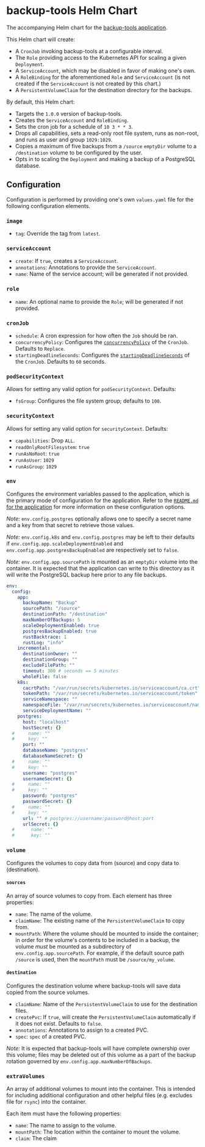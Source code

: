 # backup-tools Helm Chart

The accompanying Helm chart for the [backup-tools application](../../app/backup-tools). 

This Helm chart will create:

* A `CronJob` invoking backup-tools at a configurable interval.
* The `Role` providing access to the Kubernetes API for scaling a given `Deployment`.
* A `ServiceAccount`, which may be disabled in favor of making one's own.
* A `RoleBinding` for the aforementioned `Role` and `ServiceAccount` (is not created if the `ServiceAccount` is not 
  created by this chart.)
* A `PersistentVolumeClaim` for the destination directory for the backups.

By default, this Helm chart:

* Targets the `1.0.0` version of backup-tools.
* Creates the `ServiceAccount` and `RoleBinding`.
* Sets the cron job for a schedule of `10 3 * * 3`.
* Drops all capabilities, sets a read-only root file system, runs as non-root, and runs as user and group `1029:1029`.
* Copies a maximum of five backups from a `/source` `emptyDir` volume to a `/destination` volume to be configured by the 
  user.
* Opts in to scaling the `Deployment` and making a backup of a PostgreSQL database.


## Configuration

Configuration is performed by providing one's own `values.yaml` file for the following configuration elements.

### `image`

* `tag`: Override the tag from `latest`.

### `serviceAccount`

* `create`: If `true`, creates a `ServiceAccount`.
* `annotations`: Annotations to provide the `ServiceAccount`.
* `name`: Name of the service account; will be generated if not provided.

### `role`

* `name`: An optional name to provide the `Role`; will be generated if not provided.

### `cronJob`

* `schedule`: A cron expression for how often the `Job` should be ran.
* `concurrencyPolicy`: Configures the [`concurrencyPolicy`](https://kubernetes.io/docs/concepts/workloads/controllers/cron-jobs/#concurrency-policy) 
  of the `CronJob`. Defaults to `Replace`.
* `startingDeadlineSeconds`: Configures the [`startingDeadlineSeconds`](https://kubernetes.io/docs/concepts/workloads/controllers/cron-jobs/#starting-deadline) 
  of the `CronJob`. Defaults to `60` seconds.

### `podSecurityContext`

Allows for setting any valid option for `podSecurityContext`. Defaults:

* `fsGroup`: Configures the file system group; defaults to `100`.

### `securityContext`

Allows for setting any valid option for `securityContext`. Defaults:

* `capabilities`: Drop `ALL`.
* `readOnlyRootFilesystem`: `true`
* `runAsNoRoot`: `true`
* `runAsUser`: `1029`
* `runAsGroup`: `1029`

### `env`

Configures the environment variables passed to the application, which is the primary mode of configuration for the 
application. Refer to the [`README.md` for the application](../../app/backup-tools/README.md) for more information on 
these configuration options.

*Note:* `env.config.postgres` optionally allows one to specify a secret name and a key from that secret to retrieve 
those values.

*Note:* `env.config.k8s` and `env.config.postgres` may be left to their defaults if `env.config.app.scaleDeploymentEnabled` and 
`env.config.app.postgresBackupEnabled` are respectively set to `false`.

*Note:* `env.config.app.sourcePath` is mounted as an `emptyDir` volume into the container. It is expected that the 
application can write to this directory as it will write the PostgreSQL backup here prior to any file backups.

```yaml
env:
  config:
    app:
      backupName: "Backup"
      sourcePath: "/source"
      destinationPath: "/destination"
      maxNumberOfBackups: 5
      scaleDeploymentEnabled: true
      postgresBackupEnabled: true
      rustBacktrace: 1
      rustLog: "info"
    incremental:
      destinationOwner: ""
      destinationGroup: ""
      excludeFilePath: ""
      timeout: 300 # seconds == 5 minutes
      wholeFile: false
    k8s:
      cacrtPath: "/var/run/secrets/kubernetes.io/serviceaccount/ca.crt"
      tokenPath: "/var/run/secrets/kubernetes.io/serviceaccount/token"
      serviceNamespace: ""
      namespaceFile: "/var/run/secrets/kubernetes.io/serviceaccount/namespace"
      serviceDeploymentName: ""
    postgres:
      host: "localhost"
      hostSecret: {}
  #     name: ""
  #     key: ""
      port: ""
      databaseName: "postgres"
      databaseNameSecret: {}
  #     name: ""
  #     key: ""
      username: "postgres"
      usernameSecret: {}
  #     name: ""
  #     key: ""
      password: "postgres"
      passwordSecret: {}
  #     name: ""
  #     key: ""
      url: "" # postgres://username:password@host:port
      urlSecret: {}
  #      name: ""
  #      key: ""
```

### `volume`

Configures the volumes to copy data from (source) and copy data to (destination).

#### `sources`

An array of source volumes to copy from. Each element has three properties:

* `name`: The name of the volume.
* `claimName`: The existing name of the `PersistentVolumeClaim` to copy from.
* `mountPath`: Where the volume should be mounted to inside the container; in order for the volume's contents to be 
  included in a backup, the volume _must_ be mounted as a subdirectory of `env.config.app.sourcePath`. For example, if 
  the default source path `/source` is used, then the `mountPath` must be `/source/my_volume`.

#### `destination`

Configures the destination volume where backup-tools will save data copied from the source volumes.

* `claimName`: Name of the `PersistentVolumeClaim` to use for the destination files.
* `createPvc`: If `true`, will create the `PersistentVolumeClaim` automatically if it does not exist. Defaults to `false`.
* `annotations`: Annotations to assign to a created PVC.
* `spec`: `spec` of a created PVC.

*Note:* It is expected that backup-tools will have complete ownership over this volume; files may be deleted out of this 
volume as a part of the backup rotation governed by `env.config.app.maxNumberOfBackups`.

### `extraVolumes`

An array of additional volumes to mount into the container. This is intended for including additional configuration 
and other helpful files (e.g. excludes file for `rsync`) into the container.

Each item must have the following properties:

* `name`: The name to assign to the volume.
* `mountPath`: The location within the container to mount the volume.
* `claim`: The claim 

